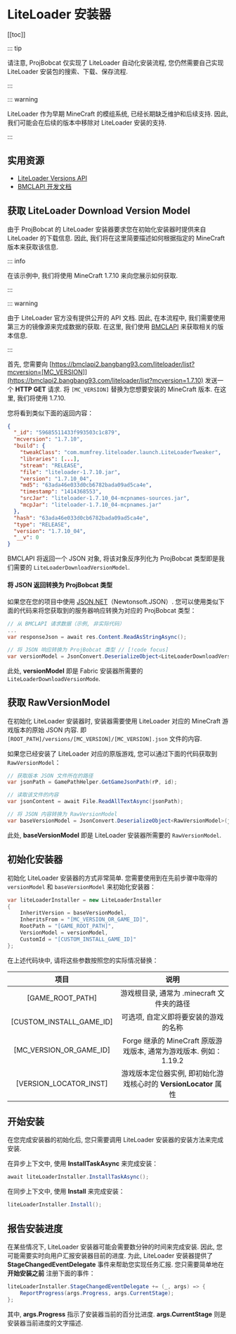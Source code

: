 # LiteLoader 安装器

[[toc]]

::: tip

请注意, ProjBobcat 仅实现了 LiteLoader 自动化安装流程, 您仍然需要自己实现 LiteLoader 安装包的搜索、下载、保存流程. 

:::

::: warning

LiteLoader 作为早期 MineCraft 的模组系统, 已经长期缺乏维护和后续支持. 
因此, 我们可能会在后续的版本中移除对 LiteLoader 安装的支持. 

:::

## 实用资源

- [LiteLoader Versions API](https://dl.liteloader.com/versions/versions.json)
- [BMCLAPI 开发文档](https://bmclapidoc.bangbang93.com/)

## 获取 LiteLoader Download Version Model

由于 ProjBobcat 的 LiteLoader 安装器要求您在初始化安装器时提供来自 LiteLoader 的下载信息. 
因此, 我们将在这里简要描述如何根据指定的 MineCraft 版本来获取该信息. 

::: info

在该示例中, 我们将使用 MineCraft 1.7.10 来向您展示如何获取. 

:::

::: warning

由于 LiteLoader 官方没有提供公开的 API 文档. 因此, 在本流程中, 我们需要使用第三方的镜像源来完成数据的获取. 
在这里, 我们使用 [BMCLAPI](https://bmclapidoc.bangbang93.com/) 来获取相关的版本信息. 

:::

首先, 您需要向 [https://bmclapi2.bangbang93.com/liteloader/list?mcversion=[MC_VERSION]](https://bmclapi2.bangbang93.com/liteloader/list?mcversion=1.7.10) 发送一个 **HTTP GET** 请求. 
将 `[MC_VERSION]` 替换为您想要安装的 MineCraft 版本. 在这里, 我们将使用 1.7.10. 

您将看到类似下面的返回内容：

```json
{
  "_id": "59685511433f993503c1c879",
  "mcversion": "1.7.10",
  "build": {
    "tweakClass": "com.mumfrey.liteloader.launch.LiteLoaderTweaker",
    "libraries": [...],
    "stream": "RELEASE",
    "file": "liteloader-1.7.10.jar",
    "version": "1.7.10_04",
    "md5": "63ada46e033d0cb6782bada09ad5ca4e",
    "timestamp": "1414368553",
    "srcJar": "liteloader-1.7.10_04-mcpnames-sources.jar",
    "mcpJar": "liteloader-1.7.10_04-mcpnames.jar"
  },
  "hash": "63ada46e033d0cb6782bada09ad5ca4e",
  "type": "RELEASE",
  "version": "1.7.10_04",
  "__v": 0
}
```

BMCLAPI 将返回一个 JSON 对象, 将该对象反序列化为 ProjBobcat 类型即是我们需要的 `LiteLoaderDownloadVersionModel`. 

#### 将 JSON 返回转换为 ProjBobcat 类型

如果您在您的项目中使用 [JSON.NET](https://www.newtonsoft.com/json)（Newtonsoft.JSON）. 
您可以使用类似下面的代码来将您获取到的服务器响应转换为对应的 ProjBobcat 类型：

```c#
// 从 BMCLAPI 请求数据（示例, 非实际代码）
...
var responseJson = await res.Content.ReadAsStringAsync();

// 将 JSON 响应转换为 ProjBobcat 类型 // [!code focus]
var versionModel = JsonConvert.DeserializeObject<LiteLoaderDownloadVersionModel>(responseJson); // [!code focus]
```

此处, **versionModel** 即是 Fabric 安装器所需要的 `LiteLoaderDownloadVersionMode`. 

## 获取 RawVersionModel

在初始化 LiteLoader 安装器时, 安装器需要使用 LiteLoader 对应的 MineCraft 游戏版本的原始 JSON 内容. 
即 `[ROOT_PATH]/versions/[MC_VERSION]/[MC_VERSION].json` 文件的内容. 

如果您已经安装了 LiteLoader 对应的原版游戏, 您可以通过下面的代码获取到 `RawVersionModel`：

```c#
// 获取版本 JSON 文件所在的路径
var jsonPath = GamePathHelper.GetGameJsonPath(rP, id);

// 读取该文件的内容
var jsonContent = await File.ReadAllTextAsync(jsonPath);

// 将 JSON 内容转换为 RawVersionModel
var baseVersionModel = JsonConvert.DeserializeObject<RawVersionModel>(jsonContent);
```

此处, **baseVersionModel** 即是 LiteLoader 安装器所需要的 `RawVersionModel`. 

## 初始化安装器

初始化 LiteLoader 安装器的方式非常简单. 
您需要使用到在先前步骤中取得的 `versionModel` 和 `baseVersionModel` 来初始化安装器：

```c#
var liteLoaderInstaller = new LiteLoaderInstaller
{
    InheritVersion = baseVersionModel,
    InheritsFrom = "[MC_VERSION_OR_GAME_ID]",
    RootPath = "[GAME_ROOT_PATH]",
    VersionModel = versionModel,
    CustomId = "[CUSTOM_INSTALL_GAME_ID]"
};
```

在上述代码块中, 请将这些参数按照您的实际情况替换：

|                 项目                  |                      说明                       |
|:-----------------------------------:|:---------------------------------------------:|
|          [GAME_ROOT_PATH]           |          游戏根目录, 通常为 .minecraft 文件夹的路径          |
|      [CUSTOM_INSTALL_GAME_ID]       |              可选项, 自定义即将要安装的游戏的名称               |
|       [MC_VERSION_OR_GAME_ID]       | Forge 继承的 MineCraft 原版游戏版本, 通常为游戏版本. 例如：1.19.2  |
|       [VERSION_LOCATOR_INST]        |  游戏版本定位器实例, 即初始化游戏核心时的 **VersionLocator** 属性   |

## 开始安装

在您完成安装器的初始化后, 您只需要调用 LiteLoader 安装器的安装方法来完成安装. 

在异步上下文中, 使用 **InstallTaskAsync** 来完成安装：

```c#
await liteLoaderInstaller.InstallTaskAsync();
```

在同步上下文中, 使用 **Install** 来完成安装：

```c#
liteLoaderInstaller.Install();
```

## 报告安装进度

在某些情况下, LiteLoader 安装器可能会需要数分钟的时间来完成安装. 
因此, 您可能需要实时向用户汇报安装器目前的进度. 
为此, LiteLoader 安装器提供了 **StageChangedEventDelegate** 事件来帮助您实现任务汇报. 
您只需要简单地在 **开始安装之前** 注册下面的事件：

```c#
liteLoaderInstaller.StageChangedEventDelegate += (_, args) => {
    ReportProgress(args.Progress, args.CurrentStage);
};
```

其中,  **args.Progress** 指示了安装器当前的百分比进度. **args.CurrentStage** 则是安装器当前进度的文字描述. 
